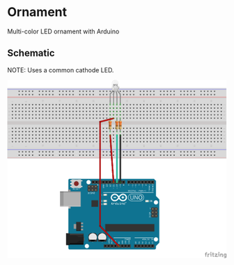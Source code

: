 Ornament
========

Multi-color LED ornament with Arduino

Schematic
---------

NOTE: Uses a common cathode LED.

![Schematic](ornament.png)
